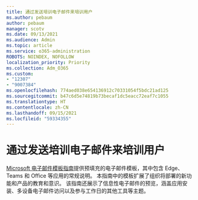```yaml
---
title: 通过发送培训电子邮件来培训用户
ms.author: pebaum
author: pebaum
manager: scotv
ms.date: 09/13/2021
ms.audience: Admin
ms.topic: article
ms.service: o365-administration
ROBOTS: NOINDEX, NOFOLLOW
localization_priority: Priority
ms.collection: Adm_O365
ms.custom:
- "12307"
- "9007384"
ms.openlocfilehash: 774aed038e654136912c70331054f5bdc21ad125
ms.sourcegitcommit: b47c6d5e74819b73becaf1dc5eacc72eaf7c1055
ms.translationtype: HT
ms.contentlocale: zh-CN
ms.lasthandoff: 09/15/2021
ms.locfileid: "59334355"
---
```

# <a name="educate-users-by-sending-training-emails"></a>通过发送培训电子邮件来培训用户

[Microsoft 电子邮件模板指南](https://admin.microsoft.com/adminportal/home#/emailtemplates)提供预填充的电子邮件模板，其中包含 Edge、Teams 和 Office 等应用的常规说明。 本指南中的模板扩展了组织将部署的新功能和产品的教育和意识。 该指南还展示了信息性电子邮件的预览，涵盖应用安装、多设备电子邮件访问以及参与工作日的其他工具等主题。